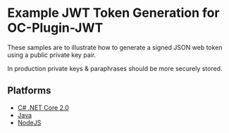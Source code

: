 # Example JWT Token Generation for OC-Plugin-JWT
These samples are to illustrate how to generate a signed JSON web token using a public private key pair. 

In production private keys & paraphrases should be more securely stored.

## Platforms
* [C# .NET Core 2.0](csharp-dotnetcore)
* [Java](java)
* [NodeJS](nodejs)